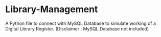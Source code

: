 # Library-Management
A Python file to connect with MySQL Database to simulate working of a Digital Library Register. (Disclaimer : MySQL Database not included)
